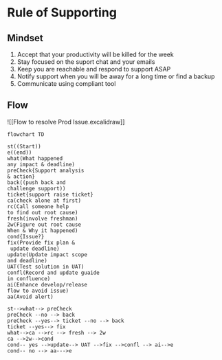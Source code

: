 Rule of Supporting
==============================
Mindset
------
1. Accept that your productivity will be killed for the week
2. Stay focused on the suport chat and your emails
3. Keep you are reachable and respond to support ASAP 
4. Notify support when you will be away for a long time or find a backup
5. Communicate using compliant tool


Flow
----
![[Flow to resolve Prod Issue.excalidraw]]
```mermaid
flowchart TD

st((Start))
e((end))
what(What happened
any impact & deadline)
preCheck{Support analysis 
& action}
back((push back and 
challenge support))
ticket{support raise ticket}
ca(check alone at first)
rc(Call someone help 
to find out root cause)
fresh(involve freshman)
2w(Figure out root cause
When & Why it happened)
cond{Issue?}
fix(Provide fix plan &
 update deadline) 
update(Update impact scope
and deadline)
UAT(Test solution in UAT)
confl(Record and update guaide
in confluence)
ai(Enhance develop/release 
flow to avoid issue)
aa(Avoid alert)

st-->what--> preCheck
preCheck --no --> back
preCheck --yes--> ticket --no --> back
ticket --yes--> fix
what-->ca -->rc --> fresh --> 2w
ca -->2w-->cond
cond-- yes -->update--> UAT -->fix -->confl --> ai-->e
cond-- no --> aa--->e
```
